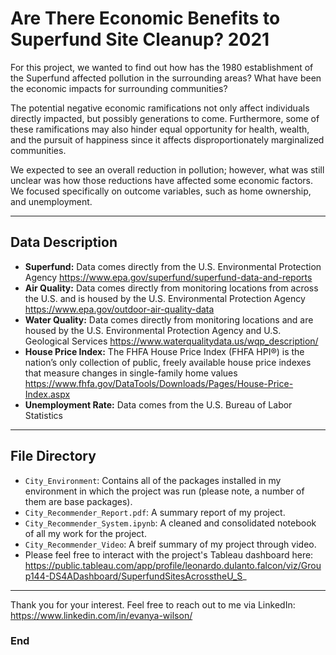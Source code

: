 # Are There Economic Benefits to Superfund Site Cleanup? 2021

For this project, we wanted to find out how has the 1980 establishment of the Superfund affected pollution in the surrounding areas? What have been the economic impacts for surrounding communities? 

The potential negative economic ramifications not only affect individuals directly impacted, but possibly generations to come. Furthermore, some of these ramifications may also hinder equal opportunity for health, wealth, and the pursuit of happiness since it affects disproportionately marginalized communities. 

We expected to see an overall reduction in pollution; however, what was still unclear was how those reductions have affected some economic factors. We focused specifically on outcome variables, such as home ownership, and unemployment. 

----------

## Data Description
- **Superfund:** Data comes directly from the U.S. Environmental Protection Agency https://www.epa.gov/superfund/superfund-data-and-reports
- **Air Quality:** Data comes directly from monitoring locations from across the U.S. and is housed by the U.S. Environmental Protection Agency https://www.epa.gov/outdoor-air-quality-data
- **Water Quality:** Data comes directly from monitoring locations and are housed by the U.S. Environmental Protection Agency and U.S. Geological Services https://www.waterqualitydata.us/wqp_description/
- **House Price Index:** The FHFA House Price Index (FHFA HPI®) is the nation’s only collection of public, freely available house price indexes that measure changes in single-family home values https://www.fhfa.gov/DataTools/Downloads/Pages/House-Price-Index.aspx
- **Unemployment Rate:** Data comes from the U.S. Bureau of Labor Statistics

----------

## File Directory
- `City_Environment`: Contains all of the packages installed in my environment in which the project was run (please note, a number of them are base packages).
- `City_Recommender_Report.pdf`: A summary report of my project.
- `City_Recommender_System.ipynb`: A cleaned and consolidated notebook of all my work for the project.
- `City_Recommender_Video`: A breif summary of my project through video.
- Please feel free to interact with the project's Tableau dashboard here: https://public.tableau.com/app/profile/leonardo.dulanto.falcon/viz/Group144-DS4ADashboard/SuperfundSitesAcrosstheU_S_


----------

Thank you for your interest. Feel free to reach out to me via LinkedIn: https://www.linkedin.com/in/evanya-wilson/

### End
